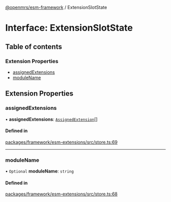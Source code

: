 [@openmrs/esm-framework](../API.md) / ExtensionSlotState

# Interface: ExtensionSlotState

## Table of contents

### Extension Properties

- [assignedExtensions](ExtensionSlotState.md#assignedextensions)
- [moduleName](ExtensionSlotState.md#modulename)

## Extension Properties

### assignedExtensions

• **assignedExtensions**: [`AssignedExtension`](AssignedExtension.md)[]

#### Defined in

[packages/framework/esm-extensions/src/store.ts:69](https://github.com/its-kios09/openmrs-esm-core/blob/main/packages/framework/esm-extensions/src/store.ts#L69)

___

### moduleName

• `Optional` **moduleName**: `string`

#### Defined in

[packages/framework/esm-extensions/src/store.ts:68](https://github.com/its-kios09/openmrs-esm-core/blob/main/packages/framework/esm-extensions/src/store.ts#L68)
